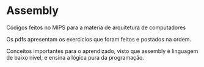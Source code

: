 # Assembly
Códigos feitos no MIPS para a materia de arquitetura de computadores

Os pdfs apresentam os exercicios que foram feitos e postados na ordem.

Conceitos importantes para o aprendizado, visto que assembly é linguagem de baixo nivel, e ensina a lógica pura da programação. 
